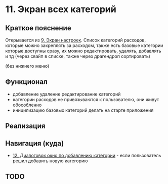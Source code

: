 # 11. Экран всех категорий

## Краткое пояснение

Открывается из [9. Экран настроек](screen_9_settings.md). Список категорий расходов, которые можно
закреплять за расходом, также есть базовые категории которые доступны сразу, их можно редактировать,
удалять, добавлять и тд (через свайп в списке, также через драгендроп сортировать)

(без нижнего меню)

## Функционал

- добавление удаление редактирование категорий
- категории расходов не привязываются к пользователю, они живут обособленно
- иницилизацию базовых категорий делать на старте приложения

## Реализация

## Навигация (куда)

- [12. Диалоговок окно по добавлению категории](screen_12_add_category_dialogue.md) - если
  пользователь решил добавить новую категорию

## TODO
